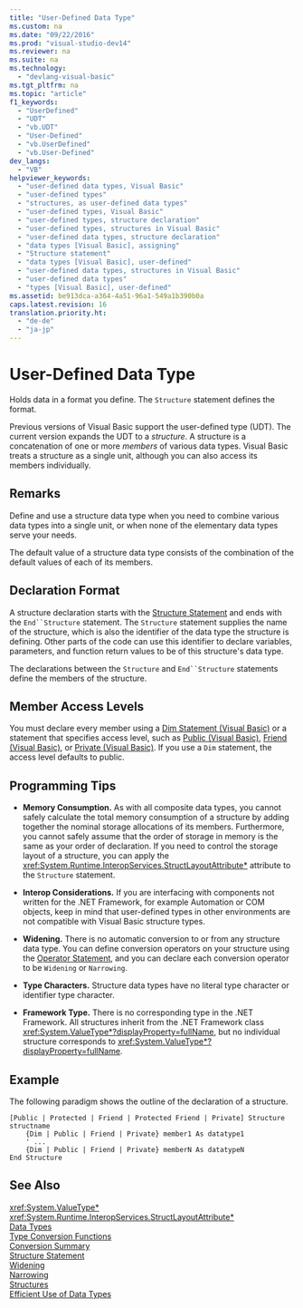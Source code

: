 ```yaml
---
title: "User-Defined Data Type"
ms.custom: na
ms.date: "09/22/2016"
ms.prod: "visual-studio-dev14"
ms.reviewer: na
ms.suite: na
ms.technology: 
  - "devlang-visual-basic"
ms.tgt_pltfrm: na
ms.topic: "article"
f1_keywords: 
  - "UserDefined"
  - "UDT"
  - "vb.UDT"
  - "User-Defined"
  - "vb.UserDefined"
  - "vb.User-Defined"
dev_langs: 
  - "VB"
helpviewer_keywords: 
  - "user-defined data types, Visual Basic"
  - "user-defined types"
  - "structures, as user-defined data types"
  - "user-defined types, Visual Basic"
  - "user-defined types, structure declaration"
  - "user-defined types, structures in Visual Basic"
  - "user-defined data types, structure declaration"
  - "data types [Visual Basic], assigning"
  - "Structure statement"
  - "data types [Visual Basic], user-defined"
  - "user-defined data types, structures in Visual Basic"
  - "user-defined data types"
  - "types [Visual Basic], user-defined"
ms.assetid: be913dca-a364-4a51-96a1-549a1b390b0a
caps.latest.revision: 16
translation.priority.ht: 
  - "de-de"
  - "ja-jp"
---
```

# User-Defined Data Type
Holds data in a format you define. The `Structure` statement defines the format.  
  
 Previous versions of Visual Basic support the user-defined type (UDT). The current version expands the UDT to a *structure*. A structure is a concatenation of one or more *members* of various data types. Visual Basic treats a structure as a single unit, although you can also access its members individually.  
  
## Remarks  
 Define and use a structure data type when you need to combine various data types into a single unit, or when none of the elementary data types serve your needs.  
  
 The default value of a structure data type consists of the combination of the default values of each of its members.  
  
## Declaration Format  
 A structure declaration starts with the [Structure Statement](../vs140/structure-statement.md) and ends with the `End``Structure` statement. The `Structure` statement supplies the name of the structure, which is also the identifier of the data type the structure is defining. Other parts of the code can use this identifier to declare variables, parameters, and function return values to be of this structure's data type.  
  
 The declarations between the `Structure` and `End``Structure` statements define the members of the structure.  
  
## Member Access Levels  
 You must declare every member using a [Dim Statement (Visual Basic)](../vs140/dim-statement--visual-basic-.md) or a statement that specifies access level, such as [Public (Visual Basic)](../vs140/public--visual-basic-.md), [Friend (Visual Basic)](../vs140/friend--visual-basic-.md), or [Private (Visual Basic)](../vs140/private--visual-basic-.md). If you use a `Dim` statement, the access level defaults to public.  
  
## Programming Tips  
  
-   **Memory Consumption.** As with all composite data types, you cannot safely calculate the total memory consumption of a structure by adding together the nominal storage allocations of its members. Furthermore, you cannot safely assume that the order of storage in memory is the same as your order of declaration. If you need to control the storage layout of a structure, you can apply the <xref:System.Runtime.InteropServices.StructLayoutAttribute*> attribute to the `Structure` statement.  
  
-   **Interop Considerations.** If you are interfacing with components not written for the .NET Framework, for example Automation or COM objects, keep in mind that user-defined types in other environments are not compatible with Visual Basic structure types.  
  
-   **Widening.** There is no automatic conversion to or from any structure data type. You can define conversion operators on your structure using the [Operator Statement](../vs140/operator-statement.md), and you can declare each conversion operator to be `Widening` or `Narrowing`.  
  
-   **Type Characters.** Structure data types have no literal type character or identifier type character.  
  
-   **Framework Type.** There is no corresponding type in the .NET Framework. All structures inherit from the .NET Framework class <xref:System.ValueType*?displayProperty=fullName>, but no individual structure corresponds to <xref:System.ValueType*?displayProperty=fullName>.  
  
## Example  
 The following paradigm shows the outline of the declaration of a structure.  
  
```  
[Public | Protected | Friend | Protected Friend | Private] Structure structname  
    {Dim | Public | Friend | Private} member1 As datatype1  
    ' ...  
    {Dim | Public | Friend | Private} memberN As datatypeN  
End Structure  
```  
  
## See Also  
 <xref:System.ValueType*>   
 <xref:System.Runtime.InteropServices.StructLayoutAttribute*>   
 [Data Types](../vs140/data-type-summary--visual-basic-.md)   
 [Type Conversion Functions](../vs140/type-conversion-functions--visual-basic-.md)   
 [Conversion Summary](../vs140/conversion-summary--visual-basic-.md)   
 [Structure Statement](../vs140/structure-statement.md)   
 [Widening](../vs140/widening--visual-basic-.md)   
 [Narrowing](../vs140/narrowing--visual-basic-.md)   
 [Structures](../vs140/structures--visual-basic-.md)   
 [Efficient Use of Data Types](../vs140/efficient-use-of-data-types--visual-basic-.md)